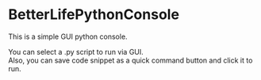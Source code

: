 # BetterLifePythonConsole
This is a simple GUI python console.
  
You can select a .py script to run via GUI.  
Also, you can save code snippet as a quick command button and click it to run.
